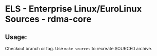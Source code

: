 # ELS - Enterprise Linux/EuroLinux Sources - rdma-core
 
## Usage:
  Checkout branch or tag. Use `make sources` to recreate  SOURCE0 archive.

